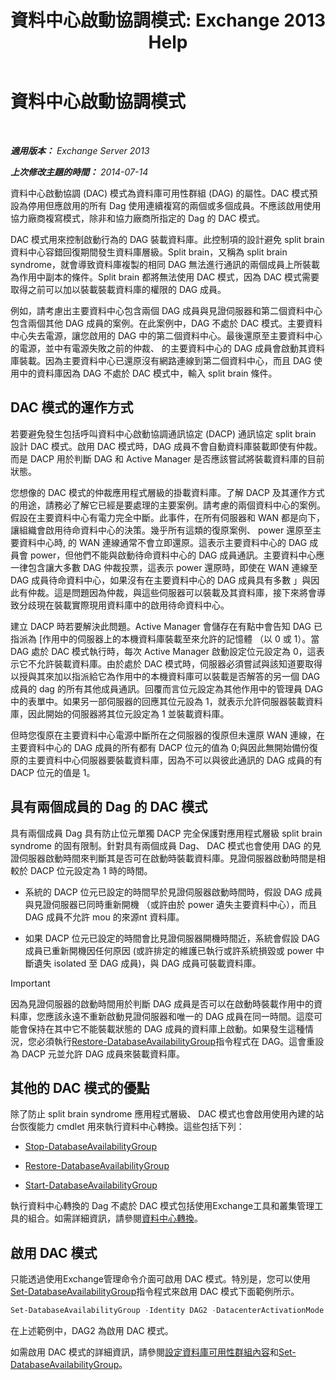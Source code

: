 ﻿---
title: '資料中心啟動協調模式: Exchange 2013 Help'
TOCTitle: 資料中心啟動協調模式
ms:assetid: 57e4bf22-eeae-42a5-beb3-d68d06489592
ms:mtpsurl: https://technet.microsoft.com/zh-tw/library/Dd979790(v=EXCHG.150)
ms:contentKeyID: 50473243
ms.date: 05/21/2018
mtps_version: v=EXCHG.150
ms.translationtype: MT
---

# 資料中心啟動協調模式

 

_**適用版本：** Exchange Server 2013_

_**上次修改主題的時間：** 2014-07-14_

資料中心啟動協調 (DAC) 模式為資料庫可用性群組 (DAG) 的屬性。DAC 模式預設為停用但應啟用的所有 Dag 使用連續複寫的兩個或多個成員。不應該啟用使用協力廠商複寫模式，除非和協力廠商所指定的 Dag 的 DAC 模式。

DAC 模式用來控制啟動行為的 DAG 裝載資料庫。此控制項的設計避免 split brain 資料中心容錯回復期間發生資料庫層級。Split brain，又稱為 split brain syndrome，就會導致資料庫複製的相同 DAG 無法進行通訊的兩個成員上所裝載為作用中副本的條件。Split brain 都將無法使用 DAC 模式，因為 DAC 模式需要取得之前可以加以裝載裝載資料庫的權限的 DAG 成員。

例如，請考慮出主要資料中心包含兩個 DAG 成員與見證伺服器和第二個資料中心包含兩個其他 DAG 成員的案例。在此案例中，DAG 不處於 DAC 模式。主要資料中心失去電源，讓您啟用的 DAG 中的第二個資料中心。最後還原至主要資料中心的電源，並中有電源失敗之前的仲裁、 的主要資料中心的 DAG 成員會啟動其資料庫裝載。因為主要資料中心已還原沒有網路連線到第二個資料中心，而且 DAG 使用中的資料庫因為 DAG 不處於 DAC 模式中，輸入 split brain 條件。

## DAC 模式的運作方式

若要避免發生包括呼叫資料中心啟動協調通訊協定 (DACP) 通訊協定 split brain 設計 DAC 模式。啟用 DAC 模式時，DAG 成員不會自動資料庫裝載即使有仲裁。而是 DACP 用於判斷 DAG 和 Active Manager 是否應該嘗試將裝載資料庫的目前狀態。

您想像的 DAC 模式的仲裁應用程式層級的掛載資料庫。了解 DACP 及其運作方式的用途，請務必了解它已經是要處理的主要案例。請考慮的兩個資料中心的案例。假設在主要資料中心有電力完全中斷。此事件，在所有伺服器和 WAN 都是向下，讓組織會啟用待命資料中心的決策。幾乎所有這類的復原案例、 power 還原至主要資料中心時, 的 WAN 連線通常不會立即還原。這表示主要資料中心的 DAG 成員會 power，但他們不能與啟動待命資料中心的 DAG 成員通訊。主要資料中心應一律包含讓大多數 DAG 仲裁投票，這表示 power 還原時，即使在 WAN 連線至 DAG 成員待命資料中心，如果沒有在主要資料中心的 DAG 成員具有多數 」與因此有仲裁。這是問題因為仲裁，與這些伺服器可以裝載及其資料庫，接下來將會導致分歧現在裝載實際現用資料庫中的啟用待命資料中心。

建立 DACP 時若要解決此問題。Active Manager 會儲存在有點中會告知 DAG 已指派為 \[作用中的伺服器上的本機資料庫裝載至來允許的記憶體 （以 0 或 1）。當 DAG 處於 DAC 模式執行時，每次 Active Manager 啟動設定位元設定為 0，這表示它不允許裝載資料庫。由於處於 DAC 模式時，伺服器必須嘗試與該知道要取得以授與其來加以指派給它為作用中的本機資料庫可以裝載是否解答的另一個 DAG 成員的 dag 的所有其他成員通訊。回覆而言位元設定為其他作用中的管理員 DAG 中的表單中。如果另一部伺服器的回應其位元設為 1，就表示允許伺服器裝載資料庫，因此開始的伺服器將其位元設定為 1 並裝載資料庫。

但時您復原在主要資料中心電源中斷所在之伺服器的復原但未還原 WAN 連線，在主要資料中心的 DAG 成員的所有都有 DACP 位元的值為 0;與因此無開始備份復原的主要資料中心伺服器要裝載資料庫，因為不可以與彼此通訊的 DAG 成員的有 DACP 位元的值是 1。

## 具有兩個成員的 Dag 的 DAC 模式

具有兩個成員 Dag 具有防止位元單獨 DACP 完全保護對應用程式層級 split brain syndrome 的固有限制。針對具有兩個成員 Dag、 DAC 模式也會使用 DAG 的見證伺服器啟動時間來判斷其是否可在啟動時裝載資料庫。見證伺服器啟動時間是相較於 DACP 位元設定為 1 時的時間。

  - 系統的 DACP 位元已設定的時間早於見證伺服器啟動時間時，假設 DAG 成員與見證伺服器已同時重新開機 （或許由於 power 遺失主要資料中心），而且 DAG 成員不允許 mou 的來源nt 資料庫。

  - 如果 DACP 位元已設定的時間會比見證伺服器開機時間近，系統會假設 DAG 成員已重新開機因任何原因 (或許排定的維護已執行或許系統損毀或 power 中斷遺失 isolated 至 DAG 成員)，與 DAG 成員可裝載資料庫。


> [!IMPORTANT]  
> 因為見證伺服器的啟動時間用於判斷 DAG 成員是否可以在啟動時裝載作用中的資料庫，您應該永遠不重新啟動見證伺服器和唯一的 DAG 成員在同一時間。這麼可能會保持在其中它不能裝載狀態的 DAG 成員的資料庫上啟動。如果發生這種情況，您必須執行<a href="https://technet.microsoft.com/zh-tw/library/dd351169(v=exchg.150)">Restore-DatabaseAvailabilityGroup</a>指令程式在 DAG。這會重設為 DACP 元並允許 DAG 成員來裝載資料庫。




## 其他的 DAC 模式的優點

除了防止 split brain syndrome 應用程式層級、 DAC 模式也會啟用使用內建的站台恢復能力 cmdlet 用來執行資料中心轉換。這些包括下列：

  - [Stop-DatabaseAvailabilityGroup](https://technet.microsoft.com/zh-tw/library/dd335133\(v=exchg.150\))

  - [Restore-DatabaseAvailabilityGroup](https://technet.microsoft.com/zh-tw/library/dd351169\(v=exchg.150\))

  - [Start-DatabaseAvailabilityGroup](https://technet.microsoft.com/zh-tw/library/dd335076\(v=exchg.150\))

執行資料中心轉換的 Dag 不處於 DAC 模式包括使用Exchange工具和叢集管理工具的組合。如需詳細資訊，請參閱[資料中心轉換](datacenter-switchovers-exchange-2013-help.md)。

## 啟用 DAC 模式

只能透過使用Exchange管理命令介面可啟用 DAC 模式。特別是，您可以使用[Set-DatabaseAvailabilityGroup](https://technet.microsoft.com/zh-tw/library/dd297934\(v=exchg.150\))指令程式來啟用 DAC 模式下面範例所示。

```powershell
Set-DatabaseAvailabilityGroup -Identity DAG2 -DatacenterActivationMode DagOnly
```

在上述範例中，DAG2 為啟用 DAC 模式。

如需啟用 DAC 模式的詳細資訊，請參閱[設定資料庫可用性群組內容](configure-database-availability-group-properties-exchange-2013-help.md)和[Set-DatabaseAvailabilityGroup](https://technet.microsoft.com/zh-tw/library/dd297934\(v=exchg.150\))。

